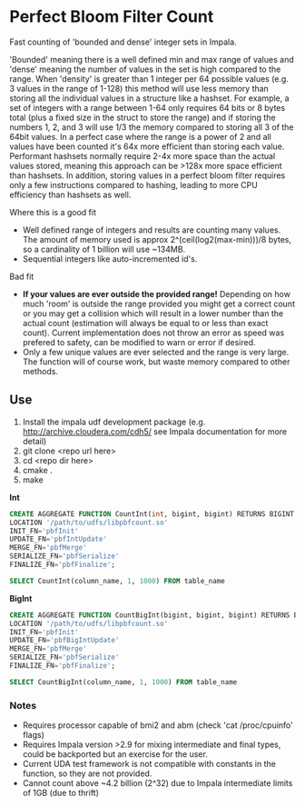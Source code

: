 # Perfect Bloom Filter Count
Fast counting of 'bounded and dense' integer sets in Impala. 

'Bounded' meaning there is a well defined min and max range of values and 'dense' meaning the number of values in the set is high compared to the range.  When 'density' is greater than 1 integer per 64 possible values (e.g. 3 values in the range of 1-128) this method will use less memory than storing all the individual values in a structure like a hashset. For example, a set of integers with a range between 1-64 only requires 64 bits or 8 bytes total (plus a fixed size in the struct to store the range) and if storing the numbers 1, 2, and 3 will use 1/3 the memory compared to storing all 3 of the 64bit values. In a perfect case where the range is a power of 2 and all values have been counted it's 64x more efficient than storing each value.  Performant hashsets normally require 2-4x more space than the actual values stored, meaning this approach can be >128x more space efficient than hashsets.  In addition, storing values in a perfect bloom filter requires only a few instructions compared to hashing, leading to more CPU efficiency than hashsets as well.

Where this is a good fit
- Well defined range of integers and results are counting many values.  The amount of memory used is approx 2^(ceil(log2(max-min)))/8 bytes, so a cardinality of 1 billion will use ~134MB.
- Sequential integers like auto-incremented id's.


Bad fit
- **If your values are ever outside the provided range!** Depending on how much 'room' is outside the range provided you might get a correct count or you may get a collision which will result in a lower number than the actual count (estimation will always be equal to or less than exact count).  Current implementation does not throw an error as speed was prefered to safety, can be modified to warn or error if desired.
- Only a few unique values are ever selected and the range is very large.  The function will of course work, but waste memory compared to other methods.

## Use

1. Install the impala udf development package (e.g. <http://archive.cloudera.com/cdh5/> see Impala documentation for more detail)
2. git clone \<repo url here\>
3. cd \<repo dir here\>
4. cmake .
5. make

**Int**
```sql
CREATE AGGREGATE FUNCTION CountInt(int, bigint, bigint) RETURNS BIGINT intermediate string
LOCATION '/path/to/udfs/libpbfcount.so'
INIT_FN='pbfInit'
UPDATE_FN='pbfIntUpdate'
MERGE_FN='pbfMerge'
SERIALIZE_FN='pbfSerialize'
FINALIZE_FN='pbfFinalize';
```

```sql
SELECT CountInt(column_name, 1, 1000) FROM table_name 
```

**BigInt**
```sql
CREATE AGGREGATE FUNCTION CountBigInt(bigint, bigint, bigint) RETURNS BIGINT intermediate string
LOCATION '/path/to/udfs/libpbfcount.so'
INIT_FN='pbfInit'
UPDATE_FN='pbfBigIntUpdate'
MERGE_FN='pbfMerge'
SERIALIZE_FN='pbfSerialize'
FINALIZE_FN='pbfFinalize';
```

```sql
SELECT CountBigInt(column_name, 1, 1000) FROM table_name 
```

### Notes
- Requires processor capable of bmi2 and abm (check 'cat /proc/cpuinfo' flags)
- Requires Impala version >2.9 for mixing intermediate and final types, could be backported but an exercise for the user.
- Current UDA test framework is not compatible with constants in the function, so they are not provided.
- Cannot count above ~4.2 billion (2^32) due to Impala intermediate limits of 1GB (due to thrift)
